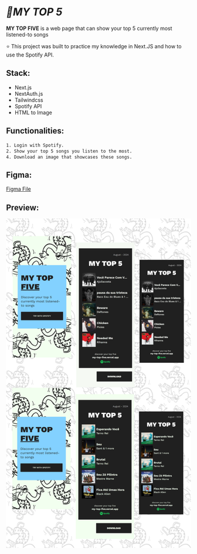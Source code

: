 # *🎷MY TOP 5*

**MY TOP FIVE** is a web page that can show your top 5 currently most listened-to songs

⭐ This project was built to practice my knowledge in Next.JS and how to use the Spotify API.

## **Stack**:
- Next.js
- NextAuth.js
- Tailwindcss
- Spotify API
- HTML to Image

## **Functionalities**:
    1. Login with Spotify.
    2. Show your top 5 songs you listen to the most.
    4. Download an image that showcases these songs.

## **Figma**:
[Figma File](https://www.figma.com/file/CunoE7jRbASCHbfYQU2wVe/MY-TOP-FIVE?type=design&node-id=0%3A1&mode=design&t=x2cTm2bSUT9t2Inb-1)


## **Preview:**
![App Screenshot](https://raw.githubusercontent.com/NataliaFrancisca/github-readme-images/main/%5Bproject%5D%20-%20my%20top%20five%20-%20v2.png)
